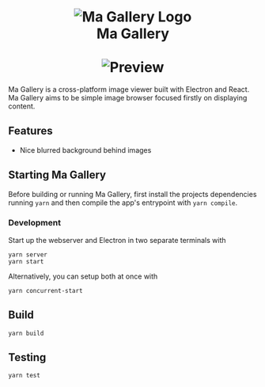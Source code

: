 <h1 align="center">
  <img
    src="https://user-images.githubusercontent.com/30939389/68344767-987fd980-00ce-11ea-86b1-a5e82b4e981c.png"
    alt="Ma Gallery Logo"
  />
  <br/>
  Ma Gallery
  <br/>
  <br/>
  <img
    src="https://user-images.githubusercontent.com/30939389/68344948-fd3b3400-00ce-11ea-8f58-e619e5b09ca7.png"
    alt="Preview"
  />
</h1>

Ma Gallery is a cross-platform image viewer built with Electron and React. Ma Gallery aims to be simple image browser focused firstly on displaying content.

## Features

* Nice blurred background behind images

## Starting Ma Gallery

Before building or running Ma Gallery, first install the projects dependencies running `yarn` and then compile the app's entrypoint with `yarn compile`.

### Development

Start up the webserver and Electron in two separate terminals with
```
yarn server
yarn start
```

Alternatively, you can setup both at once with
```
yarn concurrent-start
```

## Build

```
yarn build
```

## Testing

```
yarn test
```
